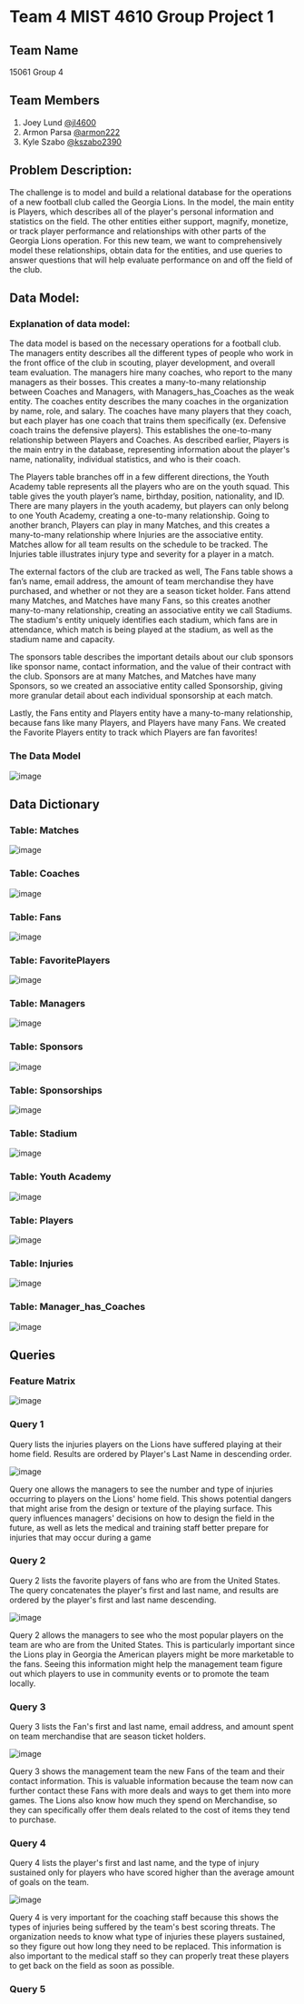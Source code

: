 # Team 4 MIST 4610 Group Project 1

## Team Name
15061 Group 4

## Team Members
1) Joey Lund [@jl4600](https://github.com/jl4600) 
2) Armon Parsa [@armon222](https://github.com/armon222)
3) Kyle Szabo [@kszabo2390](https://github.com/kszabo2390)

## Problem Description:

The challenge is to model and build a relational database for the operations of a new football club called the Georgia Lions. In the model, the main entity is Players, which describes all of the player's personal information and statistics on the field. The other entities either support, magnify, monetize, or track player performance and relationships with other parts of the Georgia Lions operation. For this new team, we want to comprehensively model these relationships, obtain data for the entities, and use queries to answer questions that will help evaluate performance on and off the field of the club. 

## Data Model:

### Explanation of data model:

The data model is based on the necessary operations for a football club. The managers entity describes all the different types of people who work in the front office of the club in scouting, player development, and overall team evaluation. The managers hire many coaches, who report to the many managers as their bosses. This creates a many-to-many relationship between Coaches and Managers, with Managers_has_Coaches as the weak entity. The coaches entity describes the many coaches in the organization by name, role, and salary. 
The coaches have many players that they coach, but each player has one coach that trains them specifically (ex. Defensive coach trains the defensive players). This establishes the one-to-many relationship between Players and Coaches. As described earlier, Players is the main entry in the database, representing information about the player's name, nationality, individual statistics, and who is their coach. 


The Players table branches off in a few different directions, the Youth Academy table represents all the players who are on the youth squad. This table gives the youth player’s name, birthday, position, nationality, and ID. There are many players in the youth academy, but players can only belong to one Youth Academy, creating a one-to-many relationship. Going to another branch, Players can play in many Matches, and this creates a many-to-many relationship where Injuries are the associative entity. Matches allow for all team results on the schedule to be tracked. The Injuries table illustrates injury type and severity for a player in a match. 


The external factors of the club are tracked as well, The Fans table shows a fan’s name, email address, the amount of team merchandise they have purchased, and whether or not they are a season ticket holder. Fans attend many Matches, and Matches have many Fans, so this creates another many-to-many relationship, creating an associative entity we call Stadiums. The stadium's entity uniquely identifies each stadium, which fans are in attendance, which match is being played at the stadium, as well as the stadium name and capacity. 


The sponsors table describes the important details about our club sponsors like sponsor name, contact information, and the value of their contract with the club. Sponsors are at many Matches, and Matches have many Sponsors, so we created an associative entity called Sponsorship, giving more granular detail about each individual sponsorship at each match. 


Lastly, the Fans entity and Players entity have a many-to-many relationship, because fans like many Players, and Players have many Fans. We created the Favorite Players entity to track which Players are fan favorites!

### The Data Model
![image](https://github.com/armon222/MIST-4600/assets/62662242/88d1fe69-6064-4164-99c0-42c5e63dd189)


## Data Dictionary

### Table: Matches

![image](https://github.com/armon222/MIST-4600/assets/62662242/01413aaf-676a-4f17-8228-649b64891ad2)

### Table: Coaches

![image](https://github.com/armon222/MIST-4600/assets/62662242/4198559d-c50f-432b-85f3-eafee03ce2f1)

### Table: Fans

![image](https://github.com/armon222/MIST-4600/assets/62662242/849c54d3-6325-4d3e-90f5-cdaea535b1d2)

### Table: FavoritePlayers

![image](https://github.com/armon222/MIST-4600/assets/62662242/fe1c7831-8955-4ac7-9025-079289afdb13)

### Table: Managers

![image](https://github.com/armon222/MIST-4600/assets/62662242/3197194d-230f-4120-83ab-db6fb6c3bc17)

### Table: Sponsors

![image](https://github.com/armon222/MIST-4600/assets/62662242/9ab5d236-dd7f-4cd2-8112-bd1dc90cfe26)

### Table: Sponsorships

![image](https://github.com/armon222/MIST-4600/assets/62662242/87f9e193-17af-45bc-8437-0d5cae01705f)

### Table: Stadium

![image](https://github.com/armon222/MIST-4600/assets/62662242/ee7a2190-da5c-4673-a4cc-e62543e02b5e)

### Table: Youth Academy

![image](https://github.com/armon222/MIST-4600/assets/62662242/ff190c37-fb64-44e2-bc3e-bb50d5e8511b)

### Table: Players

![image](https://github.com/armon222/MIST-4600/assets/62662242/62799eb1-8107-4790-b10e-04c54bcab042)

### Table: Injuries

![image](https://github.com/armon222/MIST-4600/assets/62662242/6414d925-7bcb-40c0-a2db-47d1aee66724)

### Table: Manager_has_Coaches

![image](https://github.com/armon222/MIST-4600/assets/62662242/e2c73b61-41cd-4fc4-aa45-82172287582d)


## Queries

### Feature Matrix

![image](https://github.com/armon222/MIST-4600/assets/62662242/d30d178b-a4c1-4835-b00a-44f96d633f64)

### Query 1

Query lists the injuries players on the Lions have suffered playing at their home field. Results are ordered by Player's Last Name in descending order.


![image](https://github.com/armon222/MIST-4600/assets/62662242/a531848b-c179-4214-9e79-383586a95f40)

Query one allows the managers to see the number and type of injuries occurring to players on the Lions' home field. This shows potential dangers that might arise from the design or texture of the playing surface. This query influences managers' decisions on how to design the field in the future, as well as lets the medical and training staff better prepare for injuries that may occur during a game

### Query 2

Query 2 lists the favorite players of fans who are from the United States. The query concatenates the player's first and last name, and results are ordered by the player's first and last name descending.

![image](https://github.com/armon222/MIST-4600/assets/62662242/4fb2e766-906b-46fd-a573-4e6f2813c9c6)

Query 2 allows the managers to see who the most popular players on the team are who are from the United States. This is particularly important since the Lions play in Georgia the American players might be more marketable to the fans. Seeing this information might help the management team figure out which players to use in community events or to promote the team locally. 

### Query 3

Query 3 lists the Fan's first and last name, email address, and amount spent on team merchandise that are season ticket holders.

![image](https://github.com/armon222/MIST-4600/assets/62662242/0159ff76-5e61-4704-be1c-c9550ef2901e)

Query 3 shows the management team the new Fans of the team and their contact information. This is valuable information because the team now can further contact these Fans with more deals and ways to get them into more games. The Lions also know how much they spend on Merchandise, so they can specifically offer them deals related to the cost of items they tend to purchase. 

### Query 4

Query 4 lists the player's first and last name, and the type of injury sustained only for players who have scored higher than the average amount of goals on the team. 

![image](https://github.com/armon222/MIST-4600/assets/62662242/a45e3b4b-2903-49be-b79f-4b59c8bc5d48)

Query 4 is very important for the coaching staff because this shows the types of injuries being suffered by the team's best scoring threats. The organization needs to know what type of injuries these players sustained, so they figure out how long they need to be replaced. This information is also important to the medical staff so they can properly treat these players to get back on the field as soon as possible.

### Query 5

